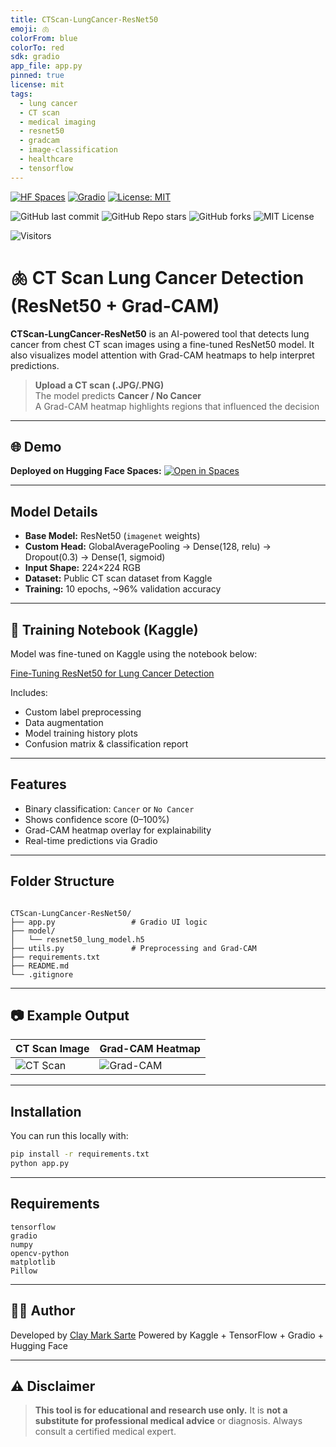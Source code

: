 ```yaml
---
title: CTScan-LungCancer-ResNet50
emoji: 🫁
colorFrom: blue
colorTo: red
sdk: gradio
app_file: app.py
pinned: true
license: mit
tags:
  - lung cancer
  - CT scan
  - medical imaging
  - resnet50
  - gradcam
  - image-classification
  - healthcare
  - tensorflow
---
```


[![HF Spaces](https://img.shields.io/badge/🤗%20HuggingFace-Space-blue?logo=huggingface&style=flat-square)](https://github.com/McKlay/lung-cancer-detection-resnet50)
[![Gradio](https://img.shields.io/badge/Built%20with-Gradio-orange?logo=gradio&style=flat-square)](https://www.gradio.app/)
[![License: MIT](https://img.shields.io/badge/License-MIT-yellow.svg)](https://opensource.org/licenses/MIT)

![GitHub last commit](https://img.shields.io/github/last-commit/McKlay/lung-cancer-detection-resnet50)
![GitHub Repo stars](https://img.shields.io/github/stars/McKlay/lung-cancer-detection-resnet50?style=social)
![GitHub forks](https://img.shields.io/github/forks/McKlay/lung-cancer-detection-resnet50?style=social)
![MIT License](https://img.shields.io/github/license/McKlay/lung-cancer-detection-resnet50)

![Visitors](https://visitor-badge.laobi.icu/badge?page_id=McKlay.lung-cancer-detection-resnet50)

# 🫁 CT Scan Lung Cancer Detection (ResNet50 + Grad-CAM)

**CTScan-LungCancer-ResNet50** is an AI-powered tool that detects lung cancer from chest CT scan images using a fine-tuned ResNet50 model. It also visualizes model attention with Grad-CAM heatmaps to help interpret predictions.

> **Upload a CT scan (.JPG/.PNG)**  
> The model predicts **Cancer / No Cancer**  
> A Grad-CAM heatmap highlights regions that influenced the decision

---

## 🌐 Demo

**Deployed on Hugging Face Spaces:** [![Open in Spaces](https://huggingface.co/datasets/huggingface/badges/raw/main/open-in-hf-spaces-sm.svg)](https://huggingface.co/spaces/McKlay/CTScan-LungCancer-ResNet50)

---

## Model Details

- **Base Model:** ResNet50 (`imagenet` weights)
- **Custom Head:** GlobalAveragePooling → Dense(128, relu) → Dropout(0.3) → Dense(1, sigmoid)
- **Input Shape:** 224×224 RGB
- **Dataset:** Public CT scan dataset from Kaggle
- **Training:** 10 epochs, ~96% validation accuracy

---

## 📓 Training Notebook (Kaggle)

Model was fine-tuned on Kaggle using the notebook below:

[Fine-Tuning ResNet50 for Lung Cancer Detection](https://www.kaggle.com/code/claymarksarte/fine-tuning-resnet50-for-lung-cancer-detection)

Includes:
- Custom label preprocessing
- Data augmentation
- Model training history plots
- Confusion matrix & classification report

---

## Features

- Binary classification: `Cancer` or `No Cancer`
- Shows confidence score (0–100%)
- Grad-CAM heatmap overlay for explainability
- Real-time predictions via Gradio

---

## Folder Structure

```

CTScan-LungCancer-ResNet50/
├── app.py                 # Gradio UI logic
├── model/
│   └── resnet50_lung_model.h5
├── utils.py               # Preprocessing and Grad-CAM
├── requirements.txt
├── README.md
└── .gitignore

````

---

## 📷 Example Output

| CT Scan Image | Grad-CAM Heatmap |
|---------------|------------------|
| ![CT Scan](https://huggingface.co/datasets/McKlay/documentation-images/resolve/main/ctscan-resnet50/cancer-scan.jpg) | ![Grad-CAM](https://huggingface.co/datasets/McKlay/documentation-images/resolve/main/ctscan-resnet50/cancer-heatmap.jpg) |

---

## Installation

You can run this locally with:

```bash
pip install -r requirements.txt
python app.py
````

---

## Requirements

```
tensorflow
gradio
numpy
opencv-python
matplotlib
Pillow
```

---

## 👨‍💻 Author

Developed by [Clay Mark Sarte](https://github.com/McKlay)
Powered by Kaggle + TensorFlow + Gradio + Hugging Face

---

## ⚠️ Disclaimer

> **This tool is for educational and research use only.**
> It is **not a substitute for professional medical advice** or diagnosis. Always consult a certified medical expert.
